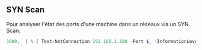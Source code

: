 
## __SYN Scan__

Pour analyser l'état des ports d'une machine dans un réseaux via un SYN Scan.

```powershell
3000,  | % { Test-NetConnection 192.168.1.100 -Port $_ -InformationLevel Detailed -Verbose }
```